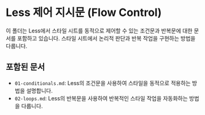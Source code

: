 # Less 제어 지시문 (Flow Control)

이 폴더는 Less에서 스타일 시트를 동적으로 제어할 수 있는 조건문과 반복문에 대한 문서를 포함하고 있습니다. 스타일 시트에서 논리적 판단과 반복 작업을 구현하는 방법을 다룹니다.

## 포함된 문서
- `01-conditionals.md`: Less의 조건문을 사용하여 스타일을 동적으로 적용하는 방법을 설명합니다.
- `02-loops.md`: Less의 반복문을 사용하여 반복적인 스타일 작업을 자동화하는 방법을 다룹니다.
